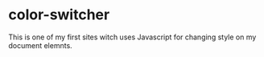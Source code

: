 # color-switcher
 
This is one of my first sites witch uses Javascript for changing style on my document elemnts.
